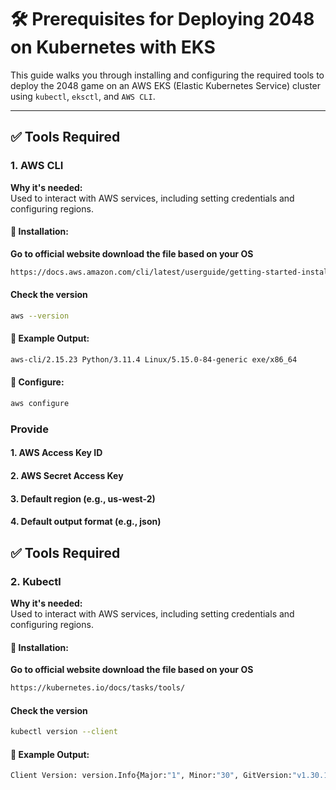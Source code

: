 # 🛠️ Prerequisites for Deploying 2048 on Kubernetes with EKS

This guide walks you through installing and configuring the required tools to deploy the 2048 game on an AWS EKS (Elastic Kubernetes Service) cluster using `kubectl`, `eksctl`, and `AWS CLI`.

---

## ✅ Tools Required

### 1. **AWS CLI**

**Why it's needed:**  
Used to interact with AWS services, including setting credentials and configuring regions.

#### 🔧 Installation:

**Go to official website download the file based on your OS**
```bash
https://docs.aws.amazon.com/cli/latest/userguide/getting-started-install.html

````
#### Check the version 
```bash
aws --version
````
#### 📌 Example Output:
````bash
aws-cli/2.15.23 Python/3.11.4 Linux/5.15.0-84-generic exe/x86_64
````
#### 🔐 Configure:
````bash
aws configure
````
### Provide 
#### 1. AWS Access Key ID
#### 2. AWS Secret Access Key
#### 3. Default region (e.g., us-west-2)
#### 4. Default output format (e.g., json)


## ✅ Tools Required

### 2. **Kubectl**

**Why it's needed:**  
Used to interact with AWS services, including setting credentials and configuring regions.

#### 🔧 Installation:

**Go to official website download the file based on your OS**
```bash
https://kubernetes.io/docs/tasks/tools/

````
#### Check the version 
```bash
kubectl version --client

````
#### 📌 Example Output:
````bash
Client Version: version.Info{Major:"1", Minor:"30", GitVersion:"v1.30.1", ...}
````
